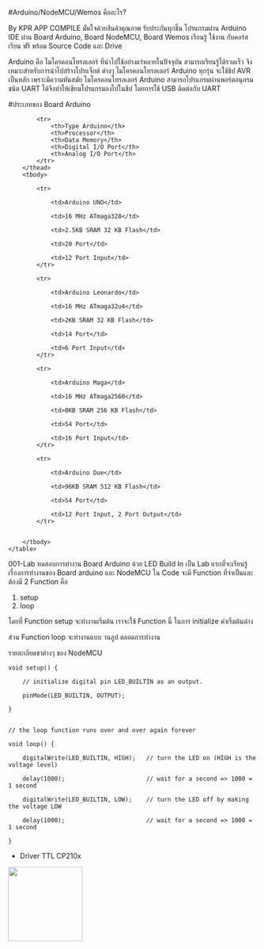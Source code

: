 #Arduino/NodeMCU/Wemos คืออะไร?

By KPR APP COMPILE มั่นใจด้วยสินค้าคุณภาพ รับประกันทุกชิ้น โปรแกรมผ่าน Arduino IDE
ผ่าน Board Arduino, Board NodeMCU, Board Wemos
เรียนรู้ ใช้งาน กับคอร์สเรียน ฟรี พร้อม Source Code และ Drive
    
Arduino คือ ไมโครคอนโทรลเลอร์ 
   ที่นำไปใช้อย่างแร่หลายในปัจจุบัน สามารถเรียนรู้ได้รวดเร็ว จึงเหมาะสำหรับการนำไปสร้างโปรแจ็กต์ ต่างๆ
   ไมโครคอนโทรลเลอร์ Arduino ทุกรุ่น จะใช้ชิป AVR เป็นหลัก เพราะมีความทันสมัย
   ไมโครคอนโทรลเลอร์ Arduino สามารถโปรแกรมผ่านพอร์ตอนุกรมชนิต UART ได้จึงทำให้เขียนโปรแกรมลงไปในชิป โดยการใช้
   USB ติดต่อกับ UART </p>
    
#ประเภทของ Board Arduino
    <table>
        <thead>

            <tr>
                <th>Type Arduino</th>
                <th>Processor</th>
                <th>Data Memory</th>
                <th>Digital I/O Port</th>
                <th>Analog I/O Port</th>
            </tr>
        </thead>
        <tbody>

            <tr>

                <td>Arduino UNO</td>

                <td>16 MHz ATmaga328</td>

                <td>2.5KB SRAM 32 KB Flash</td>

                <td>20 Port</td>

                <td>12 Port Input</td>
            </tr>

            <tr>

                <td>Arduino Leonardo</td>

                <td>16 MHz ATmaga32u4</td>

                <td>2KB SRAM 32 KB Flash</td>

                <td>14 Port</td>

                <td>6 Port Input</td>
            </tr>

            <tr>

                <td>Arduino Maga</td>

                <td>16 MHz ATmaga2560</td>

                <td>8KB SRAM 256 KB Flash</td>

                <td>54 Port</td>

                <td>16 Port Input</td>
            </tr>

            <tr>

                <td>Arduino Due</td>

                <td>96KB SRAM 512 KB Flash</td>

                <td>54 Port</td>

                <td>12 Port Input, 2 Port Output</td>
            </tr>


        </tbody>
    </table>

001-Lab ทดสอบการทำงาน Board Arduino ด้วย LED Build In
เป็น Lab แรกที่จะเรียนรู้เรื่องการทำงานของ Board arduino และ NodeMCU
ใน Code จะมี Function ที่จำเป็นและ ต้องมี 2 Function คือ
1. setup
2. loop

โดยที่ Function setup จะทำงานเริ่มต้น เราจะใช้ Function นี้ ในการ
initialize ค่าเริ่มต้นต่าง

ส่วน Function loop จะทำงานแบบ วนลูป ตลอดการทำงาน

รายละเอียดขาต่างๆ ของ NodeMCU <br>





    void setup() {

        // initialize digital pin LED_BUILTIN as an output.
  
        pinMode(LED_BUILTIN, OUTPUT);
  
    }


    // the loop function runs over and over again forever

    void loop() {

        digitalWrite(LED_BUILTIN, HIGH);   // turn the LED on (HIGH is the voltage level)
  
        delay(1000);                       // wait for a second => 1000 = 1 second
  
        digitalWrite(LED_BUILTIN, LOW);    // turn the LED off by making the voltage LOW
  
        delay(1000);                       // wait for a second => 1000 = 1 second
  
    }
 
 <ul>
    <li><a scr="https://www.silabs.com/products/development-tools/software/usb-to-uart-bridge-vcp-drivers
 ">Driver TTL CP210x</a></li>
 </ul>

 
 
 
 <img src="https://kprappcompile.app/images/logokpr_webdesign.png" width="150">

